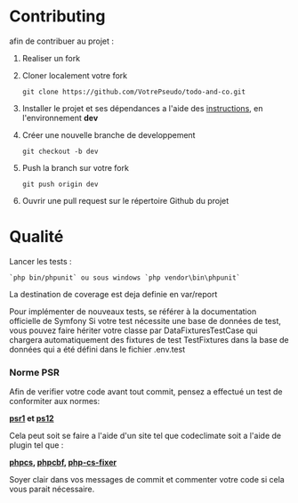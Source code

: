 # Contributing

afin de contribuer au projet :

1. Realiser un fork
2. Cloner localement votre fork

    `git clone https://github.com/VotrePseudo/todo-and-co.git`

3. Installer le projet et ses dépendances a l'aide des [instructions](https://github.com/CrabThug/todo-and-co/blob/master/README.md), en l'environnement **dev**

4. Créer une nouvelle branche de developpement

    `git checkout -b dev`
    
5. Push la branch sur votre fork

    `git push origin dev`

6. Ouvrir une pull request sur le répertoire Github du projet

# Qualité

Lancer les tests :

    `php bin/phpunit` ou sous windows `php vendor\bin\phpunit`
    
La destination de coverage est deja definie en var/report

Pour implémenter de nouveaux tests, 
se référer à la documentation officielle de Symfony Si votre test nécessite une base de données de test, 
vous pouvez faire hériter votre classe par DataFixturesTestCase qui chargera automatiquement des fixtures de test TestFixtures dans la base de données qui a été défini dans le fichier .env.test

### Norme PSR

Afin de verifier votre code avant tout commit, pensez a effectué un test de conformiter aux normes:

**[psr1](https://www.php-fig.org/psr/psr-1) et [ps12](https://www.php-fig.org/psr/psr-12)**

Cela peut soit se faire a l'aide d'un site tel que codeclimate soit a l'aide de plugin tel que : 

**[phpcs](https://github.com/squizlabs/PHP_CodeSniffer), [phpcbf](https://github.com/squizlabs/PHP_CodeSniffer), [php-cs-fixer](https://cs.symfony.com)**

Soyer clair dans vos messages de commit et commenter votre code si cela vous parait nécessaire.
